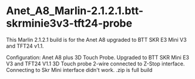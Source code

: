 # Anet_A8_Marlin-2.1.2.1.btt-skrminie3v3-tft24-probe

This Marlin 2.1.2.1 build is for the Anet A8 upgraded to BTT SKR E3 Mini V3 and TFT24 v1.1.

Configuration:
Anet A8 plus 3D Touch Probe.
Upgraded to BTT SKR Mini E3 V3 and TFT24 V1.1
3D Touch probe 2-wire connected to Z-Stop interface. Connecting to Skr Mini interface didn't work.
.zip is full build
